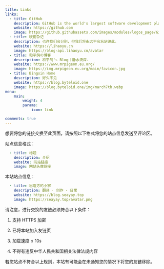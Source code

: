 ```yaml
---
title: Links
links:
  - title: GitHub
    description: GitHub is the world's largest software development platform.
    website: https://github.com
    image: https://github.githubassets.com/images/modules/logos_page/GitHub-Mark.png
  - title: 晓雨杂记
    description: 也许我们会分别，但我们将永远不会忘记彼此。
    website: https://lihaoyu.cn
    image: https://blog-api.lihaoyu.cn/avatar
  - title: 和平鸽の博客
    description: 和平鸽's Blog丨静水流深.
    website: https://www.mrpigeon.eu.org/
    image: https://img.mrpigeon.eu.org/main/favicon.jpg
  - title: Bingxin Home
    description: 好久不见
    website: https://blog.byteloid.one
    image: https://blog.byteloid.one/img/march7th.webp
menu:
    main: 
        weight: 4
        params:
            icon: link

comments: true
---
```


想要将您的链接交换至此页面，请按照以下格式将您的站点信息发送至评论区。

站点信息格式：

```yaml
  - title: 标题
    description: 介绍
    website: 网站链接
    image: 网站头像链接
```

本站站点信息：
```yaml
  - title: 思遥方的小家
    description: 翻译 · 创作 · 日常
    website: https://blog.seayay.top
    image: https://seayay.top/avatar.png
```

请注意，进行交换的友链必须符合以下条件：

1. 支持 HTTPS 加密

2. 已将本站加入友链页 

3. 加载速度 ≤ 10s

4. 不得有违反中华人民共和国相关法律法规内容

若您站点不符合以上规则，本站有可能会在未通知您的情况下将您的友链移除。
